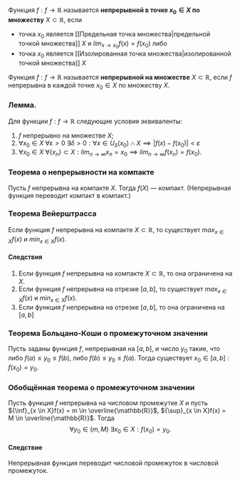 Функция $f : f \rightarrow \mathbb{R}$ называется **непрерывной в точке $x_0 \in X$ по множеству** $X \subset \mathbb{R}$, если
* точка $x_0$ является [[Предельная точка множества|предельной точкой множества]] $X$ и $lim_{x \to x_0}f(x) = f(x_0)$ либо
* точка $x_0$ является [[Изолированная точка множества|изолированной точкой множества]] $X$

Функция $f : f \rightarrow \mathbb{R}$ называется **непрерывной на множестве** $X \subset \mathbb{R}$, если $f$ непрерывна в каждой точке $x_0 \in X$ по множеству $X$.

### Лемма.

Для функции $f : f \rightarrow \mathbb{R}$ следующие условия эквиваленты:
1. $f$ непрерывно на множестве $X$;
2. $\forall x_0 \in X \: \forall \varepsilon > 0 \: \exists \delta > 0 : \forall x \in U_{\delta}(x_0) \cap X \implies |f(x) - f(x_0)| < \varepsilon$
3. $\forall x_0 \in X \: \forall \{x_n\} \subset X : lim_{n \to \infty}x_n = x_0 \implies lim_{n \to \infty}f(x_n) = f(x_0)$.

### Теорема о непрерывности на компакте

Пусть $f$ непрерывна на компакте $X$. Тогда $f(X)$ — компакт. (Непрерывная функция переводит компакт в компакт.)

### Теорема Вейерштрасса

Если функция $f$ непрерывна на компакте $X \subset \mathbb{R}$, то существует ${max}_{x \in X}f(x)$ и ${min}_{x \in X}f(x)$.

#### Следствия

1. Если функция $f$ непрерывна на компакте $X \subset \mathbb{R}$, то она ограничена на $X$.
2. Если функция $f$ непрерывна на отрезке $[a, b]$, то существует ${max}_{x \in X}f(x)$ и ${min}_{x \in X}f(x)$.
3. Если функция $f$ непрерывна на отрезке $[a, b]$, то она ограничена на $[a, b]$

### Теорема Больцано-Коши о промежуточном значении

Пусть заданы функция $f$, непрерывная на $[a, b]$, и число $y_0$ такие, что либо $f(a) \leq y_0 \leq f(b)$, либо $f(b) \leq y_0 \leq f(a)$. Тогда существует $x_0 \in [a, b] : f(x_0) = y_0$.

### Обобщённая теорема о промежуточном значении

Пусть функция $f$ непрерывна на числовом промежутке $X$ и пусть ${\inf}_{x \in X}f(x) = m \in \overline{\mathbb{R}}$, ${\sup}_{x \in X}f(x) = M \in \overline{\mathbb{R}}$. Тогда $$\forall y_0 \in (m, M) \: \exists x_0 \in X : f(x_0) = y_0.$$
#### Следствие

Непрерывная функция переводит числовой промежуток в числовой промежуток.
